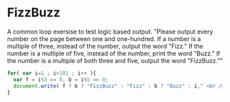 <h1>FizzBuzz</h1>
<p>A common loop exersise to test logic based output. "Please output every number on the page between one and
one-hundred. If a number is a multiple of three, instead of the number, output the word "Fizz." If the number
is a multiple of five, instead of the number, print the word "Buzz." If the number is a multiple of both three
and five, output the word "FizzBuzz.""</p>


``` JavaScript
for( var i=1 ; i<101 ; i++ ){
  var f = i%3 == 0, b = i%5 == 0;
  document.write( f ? b ? "FizzBuzz" : "Fizz" : b ? "Buzz" : i," <br />");
}
```
